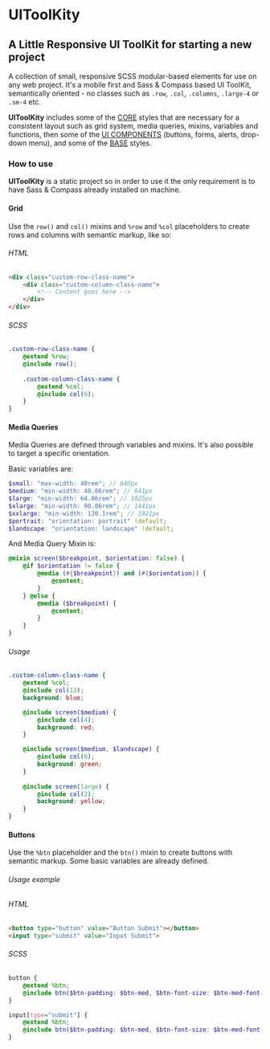 # UIToolKity


## A Little Responsive UI ToolKit for starting a new project


A collection of small, responsive SCSS modular-based elements for use on any web project. It's a mobile first and Sass & Compass based UI ToolKit, semantically oriented - no classes such as `.row`, `.col`, `.columns`, `.large-4` or `.sm-4` etc.


**UIToolKity** includes some of the [CORE](https://github.com/millanbrankovic/UIToolKit/tree/master/sass/core) styles that are necessary for a consistent layout such as grid system, media queries, mixins, variables and functions, then some of the [UI COMPONENTS](https://github.com/millanbrankovic/UIToolKit/tree/master/sass/components) (buttons, forms, alerts, drop-down menu), and some of the [BASE](https://github.com/millanbrankovic/UIToolKit/tree/master/sass/base) styles.


### How to use

**UIToolKity** is a static project so in order to use it the only requirement is to have Sass & Compass already installed on machine.


#### Grid
Use the `row()` and `col()` mixins and `%row` and `%col` placeholders to create rows and columns with semantic markup, like so:

###### HTML
```html
<div class="custom-row-class-name">
    <div class="custom-column-class-name">
        <!-- Content goes here -->
    </div>
</div>
```

###### SCSS
```scss
.custom-row-class-name {
    @extend %row;
    @include row();
    
    .custom-column-class-name {
        @extend %col;
        @include col(6);
    }
}
```


#### Media Queries
Media Queries are defined through variables and mixins. It's also possible to target a specific orientation.

Basic variables are:

```scss
$small: "max-width: 40rem"; // 640px
$medium: "min-width: 40.06rem"; // 641px
$large: "min-width: 64.06rem"; // 1025px
$xlarge: "min-width: 90.06rem"; // 1441px
$xxlarge: "min-width: 120.1rem"; // 1921px
$portrait: "orientation: portrait" !default;
$landscape: "orientation: landscape" !default;
```

And Media Query Mixin is:

```scss
@mixin screen($breakpoint, $orientation: false) {
    @if $orientation != false {
        @media (#{$breakpoint}) and (#{$orientation}) {
            @content;
        }
    } @else {
        @media ($breakpoint) {
            @content;
        }
    }
}
```

###### Usage

```scss
.custom-column-class-name {
    @extend %col;
    @include col(12);
    background: blue;

    @include screen($medium) {
        @include col(4);
        background: red;
    }

    @include screen($medium, $landscape) {
        @include col(6);
        background: green;
    }
    
    @include screen(large) {
        @include col(2);
        background: yellow;
    }
}
```

#### Buttons
Use the `%btn` placeholder and the `btn()` mixin to create buttons with semantic markup.
Some basic variables are already defined.

###### Usage example

###### HTML
```html
<button type="button" value="Button Submit"></button>
<input type="submit" value="Input Submit">
```

###### SCSS
```scss
button {
    @extend %btn;
    @include btn($btn-padding: $btn-med, $btn-font-size: $btn-med-font-size, $btn-bg: $brand-primary);
}

input[type="submit"] {
    @extend %btn;
    @include btn($btn-padding: $btn-med, $btn-font-size: $btn-med-font-size, $btn-bg: $btn-default-color);
}
```
